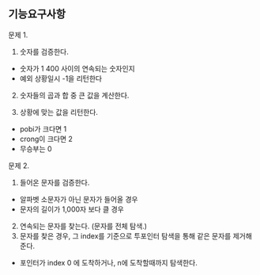 ## 기능요구사항
문제 1.

1. 숫자를 검증한다. 

 - 숫자가 1 400 사이의 연속되는 숫자인지
 - 예외 상황일시 -1을 리턴한다

2. 숫자들의 곱과 합 중 큰 값을 계산한다.


3. 상황에 맞는 값을 리턴한다. 
- pobi가 크다면 1
- crong이 크다면 2
- 무승부는 0

문제 2.
1. 들어온 문자를 검증한다.
- 알파벳 소문자가 아닌 문자가 들어올 경우
- 문자의 길이가 1,000자 보다 클 경우
2. 연속되는 문자를 찾는다. (문자를 전체 탐색.)
3. 문자를 찾은 경우, 그 index를 기준으로 투포인터 탐색을 통해 같은 문자를 제거해준다. 
- 포인터가 index 0 에 도착하거나, n에 도착할때까지 탐색한다. 
